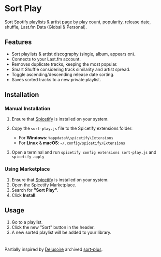 # Sort Play
Sort Spotify playlists & artist page by play count, popularity, release date, shuffle, Last.fm Data (Global & Personal).

## Features
+ Sort playlists & artist discography (single, album, appears on).
+ Connects to your Last.fm account.
+ Removes duplicate tracks, keeping the most popular.
+ Smart Shuffle considering track similarity and artist spread.
+ Toggle ascending/descending release date sorting.
+ Saves sorted tracks to a new private playlist.

## Installation  

### Manual Installation  
1. Ensure that [Spicetify](https://spicetify.app/) is installed on your system.  
2. Copy the `sort-play.js` file to the Spicetify extensions folder:

   - For **Windows**: `%appdata%\spicetify\Extensions`
   - For **Linux** & **macOS**: `~/.config/spicetify/Extensions`

4. Open a terminal and run `spicetify config extensions sort-play.js` and `spicetify apply`

### Using Marketplace 
1. Ensure that [Spicetify](https://spicetify.app/) is installed on your system.  
2. Open the Spicetify Marketplace.  
3. Search for **"Sort Play"**.  
4. Click **Install**.  


## Usage

1. Go to a playlist.
2. Click the new "Sort" button in the header.
3. A new sorted playlist will be added to your library.

#
Partially inspired by [Delusoire](https://github.com/Delusoire/spicetify-extensions) archived [sort-plus](https://github.com/Delusoire/spicetify-extensions/tree/main/extensions/sort-plus).
